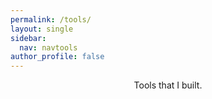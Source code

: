 ```yaml
---
permalink: /tools/
layout: single
sidebar:
  nav: navtools
author_profile: false
---
```






<center>Tools that I built.</center>

